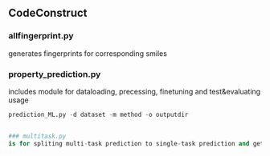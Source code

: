 ## CodeConstruct
### allfingerprint.py 
generates fingerprints for corresponding smiles
### property_prediction.py 
includes module for dataloading, precessing, finetuning and test&evaluating
usage
```python
prediction_ML.py -d dataset -m method -o outputdir


### multitask.py 
is for spliting multi-task prediction to single-task prediction and get average metric score
